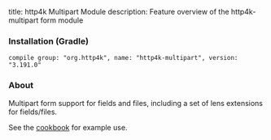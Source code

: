 title: http4k Multipart Module
description: Feature overview of the http4k-multipart form module

### Installation (Gradle)
```compile group: "org.http4k", name: "http4k-multipart", version: "3.191.0"```

### About

Multipart form support for fields and files, including a set of lens extensions for fields/files.

See the [cookbook](/cookbook/multipart_forms/) for example use.

